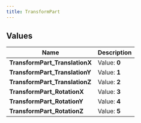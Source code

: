 ```yaml
---
title: TransformPart
---
```


## Values

| Name | Description |
| ---- | ----------- |
| **TransformPart\_TranslationX** | Value: **0** |
| **TransformPart\_TranslationY** | Value: **1** |
| **TransformPart\_TranslationZ** | Value: **2** |
| **TransformPart\_RotationX** | Value: **3** |
| **TransformPart\_RotationY** | Value: **4** |
| **TransformPart\_RotationZ** | Value: **5** |

